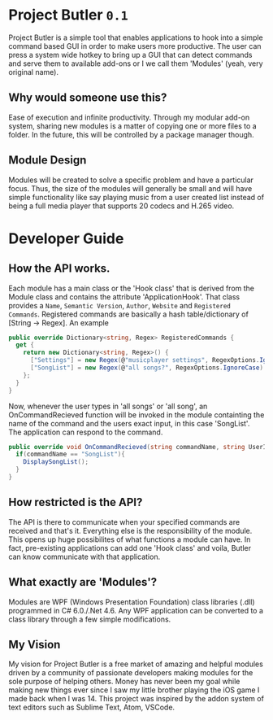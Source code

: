 # Project Butler `0.1`
Project Butler is a simple tool that enables applications to hook into a simple command based GUI in order to make
users more productive. The user can press a system wide hotkey to bring up a GUI that can detect commands and serve them to 
available add-ons or I we call them 'Modules' (yeah, very original name).

## Why would someone use this?
Ease of execution and infinite productivity. Through my modular add-on system, sharing new modules is a matter of copying 
one or more files to a folder. In the future, this will be controlled by a package manager though.

## Module Design
Modules will be created to solve a specific problem and have a particular focus. Thus, the size of the modules will generally 
be small and will have simple functionality like say playing music from a user created list instead of being a full media player
that supports 20 codecs and H.265 video.

# Developer Guide

## How the API works.
Each module has a main class or the 'Hook class' that is derived from the Module class and contains the attribute 'ApplicationHook'. 
That class provides a `Name`, `Semantic Version`, `Author`, `Website` and `Registered Commands`.
Registered commands are basically a hash table/dictionary of [String -> Regex]. An example 

~~~~cs  
public override Dictionary<string, Regex> RegisteredCommands {
  get {
    return new Dictionary<string, Regex>() {
      ["Settings"] = new Regex(@"musicplayer settings", RegexOptions.IgnoreCase),
      ["SongList"] = new Regex(@"all songs?", RegexOptions.IgnoreCase)
    };
  }
}
~~~~
Now, whenever the user types in 'all songs' or 'all song', an OnCommandRecieved function will be invoked in the module containting
the name of the command and the users exact input, in this case 'SongList'. The application can respond to the command.

~~~~cs
public override void OnCommandRecieved(string commandName, string UserInput){
  if(commandName == "SongList"){
    DisplaySongList();  
  }
}
~~~~


## How restricted is the API?
The API is there to communicate when your specified commands are received and that's it. Everything else is the responsibility of the 
module. This opens up huge possibilites of what functions a module can have.
In fact, pre-existing applications can add one 'Hook class' and voila, Butler can know communicate with that application. 

## What exactly are 'Modules'?
Modules are WPF (Windows Presentation Foundation) class libraries (.dll) programmed in C# 6.0./.Net 4.6. Any WPF application can 
be converted to a class library through a few simple modifications.

## My Vision
My vision for Project Butler is a free market of amazing and helpful modules driven by a community of passionate developers 
making modules for the sole purpose of helping others. Money has never been my goal while making new things ever since I saw
my little brother playing the iOS game I made back when I was 14. This project was inspired by the addon system of text editors
such as Sublime Text, Atom, VSCode. 
